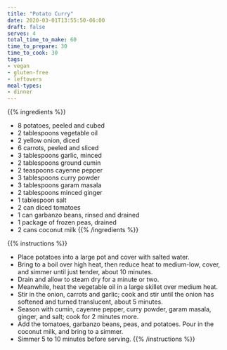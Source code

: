 ```yaml
---
title: "Potato Curry"
date: 2020-03-01T13:55:50-06:00
draft: false
serves: 4
total_time_to_make: 60
time_to_prepare: 30
time_to_cook: 30
tags:
- vegan
- gluten-free
- leftovers
meal-types:
- dinner
---
```


{{% ingredients %}}
- 8 potatoes, peeled and cubed
- 2 tablespoons vegetable oil
- 2 yellow onion, diced
- 6 carrots, peeled and sliced
- 3 tablespoons garlic, minced
- 2 tablespoons ground cumin
- 2 teaspoons cayenne pepper
- 3 tablespoons curry powder
- 3 tablespoons garam masala
- 2 tablespoons minced ginger
- 1 tablespoon salt
- 2 can diced tomatoes
- 1 can garbanzo beans, rinsed and drained
- 1 package of frozen peas, drained
- 2 cans coconut milk
{{% /ingredients %}}

{{% instructions %}}
- Place potatoes into a large pot and cover with salted water. 
- Bring to a boil over high heat, then reduce heat to medium-low, cover, and simmer until just tender, about 10 minutes.
- Drain and allow to steam dry for a minute or two.
- Meanwhile, heat the vegetable oil in a large skillet over medium heat. 
- Stir in the onion, carrots and garlic; cook and stir until the onion has softened and turned translucent, about 5 minutes.
- Season with cumin, cayenne pepper, curry powder, garam masala, ginger, and salt; cook for 2 minutes more.
- Add the tomatoes, garbanzo beans, peas, and potatoes. Pour in the coconut milk, and bring to a simmer.
- Simmer 5 to 10 minutes before serving.
{{% /instructions %}}

